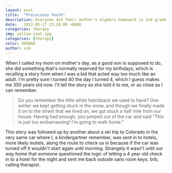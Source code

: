 ```yaml
---
layout: post
title:  "Precocious Youth"
description: Everyone did their mother's algebra homework in 2nd grade, right?
date:   2012-05-17 23:28:00 +0800
categories: therapy
img: yellow-coat.jpg
categories: [therapy]
color: 9DDBAD
author: scH
---
```


When I called my mom on mother's day, as a good son is supposed to do, she did something that's normally reserved for my birthdays, which is recalling a story from when I was a kid that acted way too much like an adult. I'm pretty sure I turned 40 the day I turned 4, which I guess makes me 350 years old now. I'll tell the story as she told it to me, or as close as I can remember.

> Do you remember the little white hatchback we used to have? One winter we kept getting stuck in the snow, and though we finally made it on to the street that we lived on, we got stuck a half mile from our house. Having had enough, you jumped out of the car and said "This is just too embarrassing! I'm going to walk home."

This story was followed up by another about a ski trip to Colorado in the very same car where I, a kindergartner remember, was sent in to hotels, more likely motels, along the route to check us in because if the car was turned off it wouldn't start again until morning. Strangely it wasn't until our way home that someone questioned the logic of letting a 4 year old check in to a hotel for the night and sent me back outside sans room keys. brb, calling therapist.
